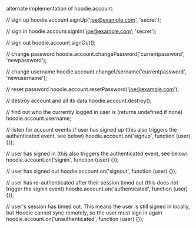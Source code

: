 alternate implementation of hoodie.account:

// sign up
hoodie.account.signUp('joe@example.com', 'secret');

// sign in
hoodie.account.signIn('joe@example.com', 'secret');

// sign out
hoodie.account.signOut();

// change password
hoodie.account.changePassword('currentpassword', 'newpassword');

// change username
hoodie.account.changeUsername('currentpassword', 'newusername');

// reset password
hoodie.account.resetPassword('joe@example.com');

// destroy account and all its data
hoodie.account.destroy();

// find out who the currently logged in user is (returns undefined if none)
hoodie.account.username;

// listen for account events
// user has signed up (this also triggers the authenticated event, see below)
hoodie.account.on('signup', function (user) {});

// user has signed in (this also triggers the authenticated event, see below)
hoodie.account.on('signin', function (user) {});

// user has signed out
hoodie.account.on('signout', function (user) {});

// user has re-authenticated after their session timed out (this does _not_ trigger the signin event)
hoodie.account.on('authenticated', function (user) {});

// user's session has timed out. This means the user is still signed in locally, but Hoodie cannot sync remotely, so the user must sign in again
hoodie.account.on('unauthenticated', function (user) {});